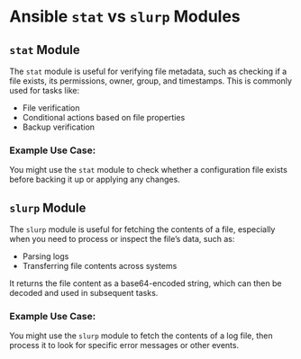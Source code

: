 # Ansible `stat` vs `slurp` Modules

## `stat` Module
The `stat` module is useful for verifying file metadata, such as checking if a file exists, its permissions, owner, group, and timestamps. This is commonly used for tasks like:
- File verification
- Conditional actions based on file properties
- Backup verification

### Example Use Case:
You might use the `stat` module to check whether a configuration file exists before backing it up or applying any changes.

## `slurp` Module
The `slurp` module is useful for fetching the contents of a file, especially when you need to process or inspect the file’s data, such as:
- Parsing logs
- Transferring file contents across systems

It returns the file content as a base64-encoded string, which can then be decoded and used in subsequent tasks.

### Example Use Case:
You might use the `slurp` module to fetch the contents of a log file, then process it to look for specific error messages or other events.
